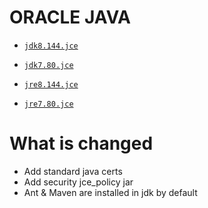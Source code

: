 # ORACLE JAVA

* [`jdk8.144.jce`](https://github.com/kuituoshi/docker/blob/master/java/jdk8.144.jce/Dockerfile)
* [`jdk7.80.jce`](https://github.com/kuituoshi/docker/blob/master/java/jdk7.80.jce/Dockerfile)

* [`jre8.144.jce`](https://github.com/kuituoshi/docker/blob/master/java/jre8.144.jce/Dockerfile)
* [`jre7.80.jce`](https://github.com/kuituoshi/docker/blob/master/java/jre7.80.jce/Dockerfile)


# What is changed

* Add standard java certs
* Add security jce_policy jar
* Ant & Maven are installed in jdk by default
